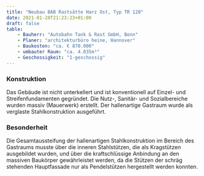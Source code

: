 ```yaml
---
title: "Neubau BAB Rastsätte Harz Ost, Typ TR 120"
date: 2021-01-28T21:23:23+01:00
draft: false
table:
    - Bauherr: "Autobahn Tank & Rast GmbH, Bonn"
    - Planer: "architekturbüro heine, Hannover"
    - Baukosten: "ca. € 870.000" 
    - umbauter Raum: "ca. 4.035m³"
    - Geschossigkeit: "1-geschossig"
---
```


### Konstruktion
Das Gebäude ist nicht unterkellert und ist konventionell auf Einzel- und Streifenfundamenten gegründet. Die Nutz-, Sanitär- und Sozialbereiche wurden massiv (Mauerwerk) erstellt. Der hallenartige Gastraum wurde als verglaste Stahlkonstruktion ausgeführt.


### Besonderheit
Die Gesamtaussteifung der hallenartigen Stahlkonstruktion im Bereich des Gastraums musste über die inneren Stahlstützen, die als Kragstützen ausgebildet wurden, und über die kraftschlüssige Anbindung an den massiven Baukörper gewährleistet werden, da die Stützen der schräg stehenden Hauptfassade nur als Pendelstützen hergestellt werden konnten. 
